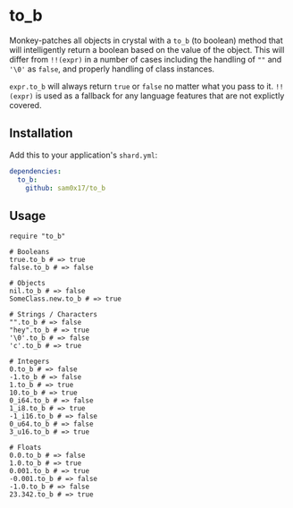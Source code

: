 # to_b

Monkey-patches all objects in crystal with a `to_b` (to boolean) method that will intelligently return
a boolean based on the value of the object. This will differ from `!!(expr)` in a number of cases
including the handling of `""` and `'\0'` as `false`, and properly handling of class instances.

`expr.to_b` will always return `true` or `false` no matter what you pass to it. `!!(expr)` is used
as a fallback for any language features that are not explictly covered.

## Installation

Add this to your application's `shard.yml`:

```yaml
dependencies:
  to_b:
    github: sam0x17/to_b
```

## Usage

```crystal
require "to_b"

# Booleans
true.to_b # => true
false.to_b # => false

# Objects
nil.to_b # => false
SomeClass.new.to_b # => true

# Strings / Characters
"".to_b # => false
"hey".to_b # => true
'\0'.to_b # => false
'c'.to_b # => true

# Integers
0.to_b # => false
-1.to_b # => false
1.to_b # => true
10.to_b # => true
0_i64.to_b # => false
1_i8.to_b # => true
-1_i16.to_b # => false
0_u64.to_b # => false
3_u16.to_b # => true

# Floats
0.0.to_b # => false
1.0.to_b # => true
0.001.to_b # => true
-0.001.to_b # => false
-1.0.to_b # => false
23.342.to_b # => true
```
